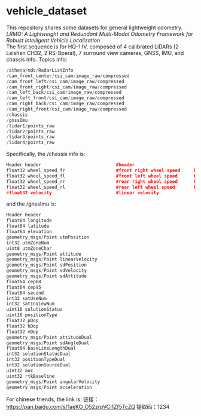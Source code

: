 # vehicle_dataset
This repository shares some datasets for general lightweight odometry. *LRMO: A Lightweight and Redundant Multi-Modal Odometry Framework for Robust Intelligent Vehicle Localization*</br>
The first sequence is for HQ-1 IV, composed of 4 calibrated LiDARs (2 Leishen CH32, 2 RS-Bperal), 7 surround view cameras, GNSS, IMU, and chassis info. Topics info: </br>
```C++
/athena/mdc/RadarListInfo                
/cam_front_center/csi_cam/image_raw/compressed             
/cam_front_left/csi_cam/image_raw/compressed                  
/cam_front_right/csi_cam/image_raw/compressed
/cam_left_back/csi_cam/image_raw/compressed
/cam_left_front/csi_cam/image_raw/compressed
/cam_right_back/csi_cam/image_raw/compressed
/cam_right_front/csi_cam/image_raw/compressed
/chassis
/gnssImu
/lidar1/points_raw
/lidar2/points_raw
/lidar3/points_raw
/lidar4/points_raw
```
Specifically, the /chassis info is: </br>
```C++
Header header                            #header
float32 wheel_speed_fr                   #front right wheel speed     kph
float32 wheel_speed_fl                   #front left wheel speed      kph
float32 wheel_speed_rr                   #rear right wheel speed      kph
float32 wheel_speed_rl                   #rear left wheel speed       kph
#float32 velocity                        #linear velocity
```
and the /gnssImu is: </br>
```C++
Header header                           
float64 longitude                       
float64 latitude                       
float64 elevation                       
geometry_msgs/Point utmPosition         
int32 utmZoneNum                        
uint8 utmZoneChar                       
geometry_msgs/Point attitude            
geometry_msgs/Point linearVelocity     
geometry_msgs/Point sdPosition          
geometry_msgs/Point sdVelocity          
geometry_msgs/Point sdAttitude          
float64 cep68                           
float64 cep95                           
float64 second                          
int32 satUseNum                         
int32 satInViewNum                      
uint16 solutionStatus                  
uint16 positionType                    
float32 pDop                            
float32 hDop                            
float32 vDop                            
geometry_msgs/Point attitudeDual       
geometry_msgs/Point sdAngleDual        
float64 baseLineLengthDual              
int32 solutionStatusDual                
int32 positionTypeDual                 
int32 solutionSourceDual                
uint32 aoc                             
uint32 rtkBaseline                      
geometry_msgs/Point angularVelocity     
geometry_msgs/Point acceleration        
```
For chinese friends, the link is: 链接：https://pan.baidu.com/s/1aeKO_O52zrpVCi1Zf5TcZQ 提取码：1234 </br>
